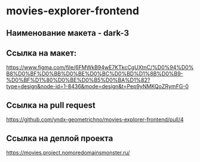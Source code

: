 # movies-explorer-frontend

## Наименование макета - dark-3

## Ссылка на макет:
https://www.figma.com/file/6FMWkB94wE7KTkcCgUXtnC/%D0%94%D0%B8%D0%BF%D0%BB%D0%BE%D0%BC%D0%BD%D1%8B%D0%B9-%D0%BF%D1%80%D0%BE%D0%B5%D0%BA%D1%82?type=design&node-id=1-8436&mode=design&t=Pep9yNMKQoZRymFG-0

## Ссылка на pull request
https://github.com/yndx-geometrichno/movies-explorer-frontend/pull/4

## Ссылка на деплой проекта
https://movies.project.nomoredomainsmonster.ru/
